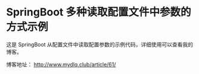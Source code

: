 # SpringBoot 多种读取配置文件中参数的方式示例

这是 SpringBoot 从配置文件中读取配置参数的示例代码，详细使用可以查看我的博客。

博客地址： http://www.mydlq.club/article/61/